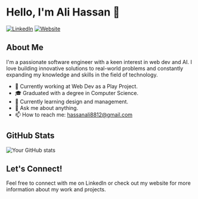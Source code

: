 # Hello, I'm Ali Hassan 👋

[![LinkedIn](https://img.shields.io/badge/LinkedIn-Connect-blue)](https://www.linkedin.com/in/alyhxn/)
[![Website](https://img.shields.io/badge/Website-Visit-yellowgreen)](https://alihxn.vercel.app/)

## About Me

I'm a passionate software engineer with a keen interest in web dev and AI. I love building innovative solutions to real-world problems and constantly expanding my knowledge and skills in the field of technology.

- 💼 Currently working at Web Dev as a Play Project.
- 🎓 Graduated with a degree in Computer Science.
- 🌱 Currently learning design and management.
- 💬 Ask me about anything.
- 📫 How to reach me: hassanali8812@gmail.com


## GitHub Stats

![Your GitHub stats](https://github-readme-stats.vercel.app/api?username=alyhxn&show_icons=true&theme=radical)

## Let's Connect!

Feel free to connect with me on LinkedIn or check out my website for more information about my work and projects.

